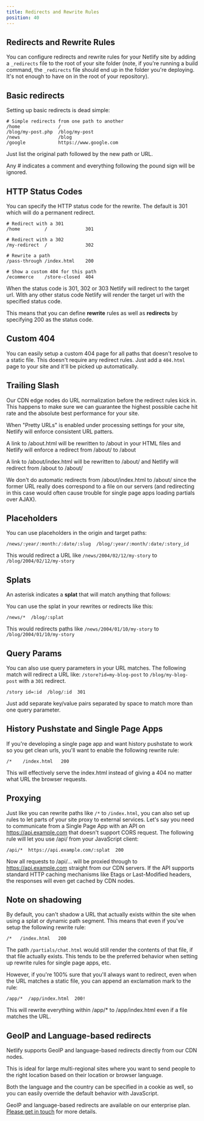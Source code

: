 ```yaml
---
title: Redirects and Rewrite Rules
position: 40
---
```


## Redirects and Rewrite Rules

You can configure redirects and rewrite rules for your Netlify site by adding a `_redirects` file to the root of your site folder (note, if you're running a build command, the `_redirects` file should end up in the folder you're deploying. It's not enough to have on in the root of your repository).


## Basic redirects

Setting up basic redirects is dead simple:

    # Simple redirects from one path to another
    /home              /
    /blog/my-post.php  /blog/my-post
    /news              /blog
    /google            https://www.google.com

Just list the original path followed by the new path or URL.

Any # indicates a comment and everything following the pound sign will be ignored.


## HTTP Status Codes

You can specify the HTTP status code for the rewrite. The default is 301 which will do a permanent redirect.

    # Redirect with a 301
    /home         /              301

    # Redirect with a 302
    /my-redirect  /              302

    # Rewrite a path
    /pass-through /index.html    200

    # Show a custom 404 for this path
    /ecommerce    /store-closed  404

When the status code is 301, 302 or 303 Netlify will redirect to the target url. With any other status code Netlify will render the target url with the specified status code.

This means that you can define **rewrite** rules as well as **redirects** by specifying 200 as the status code.

## Custom 404

You can easily setup a custom 404 page for all paths that doesn't resolve to a static file. This doesn't require any redirect rules. Just add a `404.html` page to your site and it'll be picked up automatically.

## Trailing Slash

Our CDN edge nodes do URL normalization before the redirect rules kick in. This happens to make sure we can guarantee the highest possible cache hit rate and the absolute best performance for your site.

When "Pretty URLs" is enabled under processing settings for your site, Netlify will enforce consistent URL patters.

A link to /about.html will be rewritten to /about in your HTML files and Netlify will enforce a redirect from /about/ to /about

A link to /about/index.html will be rewritten to /about/ and Netlify will redirect from /about to /about/

We don't do automatic redirects from /about/index.html to /about/ since the former URL really does correspond to a file on our servers (and redirecting in this case would often cause trouble for single page apps loading partials over AJAX).


## Placeholders

You can use placeholders in the origin and target paths:

    /news/:year/:month:/:date/:slug  /blog/:year/:month/:date/:story_id

This would redirect a URL like `/news/2004/02/12/my-story` to `/blog/2004/02/12/my-story`


## Splats

An asterisk indicates a **splat** that will match anything that follows:

You can use the splat in your rewrites or redirects like this:

    /news/*  /blog/:splat

This would redirects paths like `/news/2004/01/10/my-story` to `/blog/2004/01/10/my-story`

## Query Params

You can also use query parameters in your URL matches. The following match will redirect a URL like: `/store?id=my-blog-post` to `/blog/my-blog-post` with a `301` redirect.

```
/story id=:id  /blog/:id  301
```

Just add separate key/value pairs separated by space to match more than one query parameter.

## History Pushstate and Single Page Apps

If you're developing a single page app and want history pushstate to work so you get clean urls, you'll want to enable the following rewrite rule:

    /*    /index.html   200

This will effectively serve the index.html instead of giving a 404 no matter what URL the browser requests.

## Proxying

Just like you can rewrite paths like `/*` to `/index.html`, you can also set up rules to let parts of your site proxy to external services. Let's say you need to communicate from a Single Page App with an API on https://api.example.com that doesn't support CORS request. The following rule will let you use /api/ from your JavaScript client:

    /api/*  https://api.example.com/:splat  200

Now all requests to /api/... will be proxied through to https://api.example.com straight from our CDN servers. If the API supports standard HTTP caching mechanisms like Etags or Last-Modified headers, the responses will even get cached by CDN nodes.

## Note on shadowing

By default, you can't shadow a URL that actually exists within the site when using a splat or dynamic path segment. This means that even if you've setup the following rewrite rule:

    /*   /index.html   200

The path `/partials/chat.html` would still render the contents of that file, if that file actually exists. This tends to be the preferred behavior when setting up rewrite rules for single page apps, etc.

However, if you're 100% sure that you'll always want to redirect, even when the URL matches a static file, you can append an exclamation mark to the rule:

    /app/*  /app/index.html  200!

This will rewrite everything within /app/* to /app/index.html even if a file matches the URL.

## GeoIP and Language-based redirects

Netlify supports GeoIP and language-based redirects directly from our CDN nodes.

This is ideal for large multi-regional sites where you want to send people to the right location based on their location or browser language.

Both the language and the country can be specified in a cookie as well, so you can easily override the default behavior with JavaScript.

GeoIP and language-based redirects are available on our enterprise plan. [Please get in touch](/contact) for more details.
